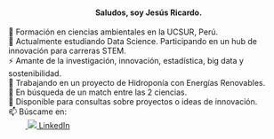 <h4 align="center"> Saludos, soy Jesús Ricardo. </h4>    

<div align="left">
🌱 Formación en ciencias ambientales en la UCSUR, Perú. <br>
🔭 Actualmente estudiando Data Science. Participando en un hub de innovación para carreras STEM.<br>
⚡ Amante de la investigación, innovación, estadística, big data y sostenibilidad.<br>
👥 Trabajando en un proyecto de Hidroponía con Energías Renovables.<br>
🤔 En búsqueda de un match entre las 2 ciencias.<br>
💬 Disponible para consultas sobre proyectos o ideas de innovación.<br>  
📫 Búscame en:<br>
⠀⠀⠀<a href="https://www.linkedin.com/in/jesusr-cr"> <img src="https://i.stack.imgur.com/gVE0j.png"> LinkedIn </a> <br>

